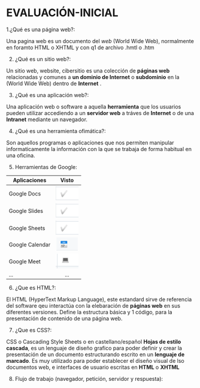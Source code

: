 # EVALUACIÓN-INICIAL

1.¿Qué es una página web?:

Una pagina web es un documento del *web* (World Wide Web), normalmente en foramto HTML o XHTML y con q1 de archivo .hmtl o .htm 

2. ¿Qué es un sitio web?:

Un sitio web, website, cibersitio es una colección de __páginas web__ relacionadas y comunes a __un dominio de Internet__ o __subdominio__ en la (World Wide Web) 
dentro de __Internet__ .

3. ¿Qué es una aplicación web?:

Una aplicación web o software a aquella __herramienta__ que los usuarios pueden utilizar accediendo a un __servidor web__ a tráves de __Internet__ o de una __Intranet__ 
mediante un navegador.

4. ¿Qué es una herramienta ofimática?:

Son aquellos programas o aplicaciones que nos permiten manipular informaticamente la información con la que se trabaja de forma habitual en una oficina. 

5. Herramientas de Google:

|Aplicaciones|Visto|
|--------|:---------:|
|Google Docs |![Google Docs imagen](https://github.com/martiurpinas/EVALUACI-N-INICIAL/blob/main/Captura%20de%20pantalla%202024-09-27%20154939.png)|
|Google Slides|![Google Slides imagen](https://github.com/martiurpinas/EVALUACI-N-INICIAL/blob/main/Captura%20de%20pantalla%202024-09-27%20154939.png)|
|Google Sheets|![Google Sheets imagen](https://github.com/martiurpinas/EVALUACI-N-INICIAL/blob/main/Captura%20de%20pantalla%202024-09-27%20154939.png)|
|Google Calendar|![Google Calendar imagen](https://github.com/martiurpinas/EVALUACI-N-INICIAL/blob/main/Captura%20de%20pantalla%202024-09-27%20155124.png)|
|Google Meet|![Google Meet imagen](https://github.com/martiurpinas/EVALUACI-N-INICIAL/blob/main/Captura%20de%20pantalla%202024-09-27%20155136.png)|
|...|...|
6. ¿Que es HTML?:

El HTML (HyperText Markup Language), este estandard sirve de referencia del software qeu interactúa con la elebaración de __páginas web__ en sus diferentes versiones.
Define la estructura básica y 1 código, para la presentación de contenido de una página web.



7. ¿Que es CSS?:

CSS o Cascading Style Sheets o en castellano/español __Hojas de estilo cascada__, es un lenguaje de diseño grafico para poder definir y crear la presentación de un 
documento estructurando escrito en un __lenguaje de marcado__. Es muy utilizado para poder establecer el diseño visual de lso documentos web, e interfaces de usuario 
escritas en __HTML__ o __XHTML__ 

8. Flujo de trabajo (navegador, petición, servidor y respuesta):


